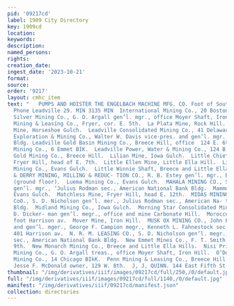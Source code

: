 ```yaml
---
pid: '09217cd'
label: 1909 City Directory
key: 1909cd
location: 
keywords: 
description: 
named_persons: 
rights: 
creation_date: 
ingest_date: '2023-10-21'
format: 
source: 
order: '9217'
layout: cmhc_item
text: "   PUMPS AND HOISTER THE ENGELBACH MACHINE MFG. CO. Foot of South Leiter Avenue,
  Phone Leadville 29. MIN 3135 MIN  International Mining Co., 20 Boston BIkK.  Iron
  Silver Mining Co., G. O. Argall gen’l. mgr., office Moyer Shaft, Iron Hill.  Jolly
  Mining & Leasing Co., Fryer, cor. E. 5th.  La Plata Mine, Rock Hill.  Last Chance
  Mine, Horseshoe Gulch.  Leadville Consolidated Mining Co., 41 Delaware BIK. Leadville
  Exploration & Mining Co., Walter W. Davis vice-pres. and gen’l. mgr., Bank Annex
  Bldg. Leadville Gold Basin Mining Co., Breece Hill, office  124 E. 6th.  Leadville
  Mining Co., 6 Emmet BIK.  Leadville Power, Water & Mining Co., 124 B. 6th.  Lida
  Gold Mining Co., Breece Hill.  Lilian Mine, Iowa Gulch.  Little Chief Mining Co.,
  Fryer Hill, head of E. 7th.  Little Ellen Mine, Little Ella Hill.  Little Evelyn
  Mining Co., Evans Gulch.  Little Winnie Shaft, Breece and Little Ella Hills.  LONG
  & DERRY MINING, MILLING & REDUC- TION CO., R. B. Estey gen’l. mgr., Bank Annex Bldg.
  (ground floor).  Luema Mining Co., Evans Gulch.  MAHALA MINING CO., S. D. Nicholson
  gen’l. mgr., ‘Julius Rodman sec., American National Bank Bldg.  Mammoth Mine, Big
  Evans Gulch.  Matchless Mine, Fryer Hill, head E. 12th.  MIDAS MINING & LEASING
  CoO., S. D. Nicholson gen’l. mer., Julius Rodman sec., American Na- tional Bank
  Bldg.  Midland Mining Co., Iowa Gulch.  Morning Star Consolidated Mining Co., E.
  D. Dicker- man gen’l. megr., office and mine Carbonate Hill.  Morocco Mining Co.,
  foot Harrison av.  Mover Mine, Iron Hill.  MUSK OX MINING CO., John F. Campion pres.
  and gen’l. mger., George F. Campion megr., Kenneth L. Fahnestock sec and treas.,
  401 Harrison av.  N. R. M. LEASING CO., S. D. Nicholson gen’l. megr., Julius Rodman
  sec., American National Bank Bldg.  New Emmet Mines Co., F. T. Smith mgr., 212 W.
  9th.  New Monarch Mining Co., Breece and Little Ella Hills.  Nisi Prius Consolidated
  Mining Co., G. O. Argall treas., office Moyer Shaft, Iron Hill.  O’Donavan Rossa
  Mining Co., 14 Chicago BIkK.  Penn Mining & Leasing Co., Breece Hill.  Penrose Mine,
  Jesse F. McDonald owner, 129 W. 8th.  J, J, QUINN. 144 East Fifth St. BRUSHES "
thumbnail: "/img/derivatives/iiif/images/09217cd/full/250,/0/default.jpg"
full: "/img/derivatives/iiif/images/09217cd/full/1140,/0/default.jpg"
manifest: "/img/derivatives/iiif/09217cd/manifest.json"
collection: directories
---
```

